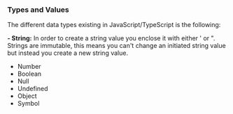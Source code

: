 ### Types and Values
The different data types existing in JavaScript/TypeScript is the following:

**- String:**
In order to create a string value you enclose it with either ' or ". Strings are immutable, this means you can't change an initiated string value but instead you create a new string value.

* Number
* Boolean
* Null
* Undefined
* Object
* Symbol
